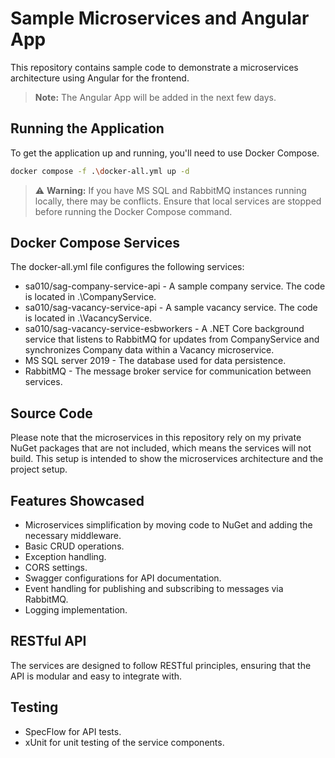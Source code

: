 # Sample Microservices and Angular App

This repository contains sample code to demonstrate a microservices architecture using Angular for the frontend.

>  **Note:** The Angular App will be added in the next few days.

## Running the Application

To get the application up and running, you'll need to use Docker Compose.

```bash
docker compose -f .\docker-all.yml up -d
```

> ⚠️ **Warning:**  If you have MS SQL and RabbitMQ instances running locally, there may be conflicts. Ensure that local services are stopped before running the Docker Compose command.

## Docker Compose Services

The docker-all.yml file configures the following services:

* sa010/sag-company-service-api - A sample company service. The code is located in .\CompanyService\.
* sa010/sag-vacancy-service-api - A sample vacancy service. The code is located in .\VacancyService\.
* sa010/sag-vacancy-service-esbworkers - A .NET Core background service that listens to RabbitMQ for updates from CompanyService and synchronizes Company data within a Vacancy microservice.
* MS SQL server 2019 - The database used for data persistence.
* RabbitMQ - The message broker service for communication between services.

## Source Code

Please note that the microservices in this repository rely on my private NuGet packages that are not included, which means the services will not build. This setup is intended to show the microservices architecture and the project setup.

## Features Showcased

* Microservices simplification by moving code to NuGet and adding the necessary middleware.
* Basic CRUD operations.
* Exception handling.
* CORS settings.
* Swagger configurations for API documentation.
* Event handling for publishing and subscribing to messages via RabbitMQ.
* Logging implementation.

## RESTful API

The services are designed to follow RESTful principles, ensuring that the API is modular and easy to integrate with.

## Testing

* SpecFlow for API tests.
* xUnit for unit testing of the service components.